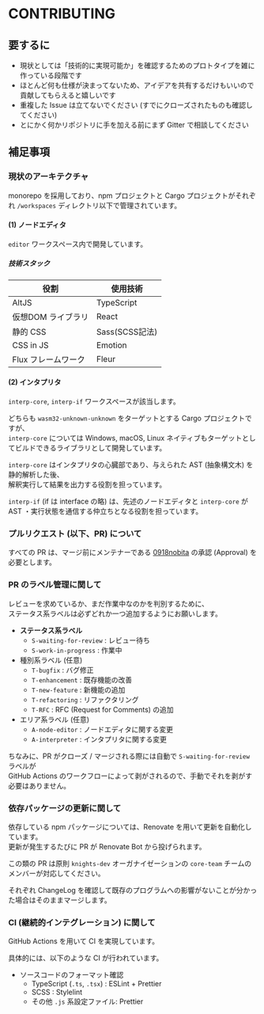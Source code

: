 # CONTRIBUTING

## 要するに

- 現状としては「技術的に実現可能か」を確認するためのプロトタイプを雑に作っている段階です
- ほとんど何も仕様が決まってないため、アイデアを共有するだけもいいので貢献してもらえると嬉しいです
- 重複した Issue は立てないでください (すでにクローズされたものも確認してください)
- とにかく何かリポジトリに手を加える前にまず Gitter で相談してください

## 補足事項

### 現状のアーキテクチャ

monorepo を採用しており、npm プロジェクトと Cargo プロジェクトがそれぞれ `/workspaces` ディレクトリ以下で管理されています。

#### (1) ノードエディタ

`editor` ワークスペース内で開発しています。

##### 技術スタック

| 役割 | 使用技術 |
| --- | ---- |
| AltJS | TypeScript |
| 仮想DOM ライブラリ | React |
| 静的 CSS | Sass(SCSS記法) |
| CSS in JS | Emotion |
| Flux フレームワーク | Fleur |

#### (2) インタプリタ

`interp-core`, `interp-if` ワークスペースが該当します。

どちらも `wasm32-unknown-unknown` をターゲットとする Cargo プロジェクトですが、  
`interp-core` については Windows, macOS, Linux ネイティブもターゲットとしてビルドできるライブラリとして開発しています。

`interp-core` はインタプリタの心臓部であり、与えられた AST (抽象構文木) を静的解析した後、  
解釈実行して結果を出力する役割を担っています。

`interp-if` (if は interface の略) は、先述のノードエディタと `interp-core` が  
AST ・実行状態を通信する仲立ちとなる役割を担っています。

### プルリクエスト (以下、PR) について

すべての PR は、マージ前にメンテナーである [0918nobita](https://github.com/0918nobita) の承認 (Approval) を必要とします。

### PR のラベル管理に関して

レビューを求めているか、まだ作業中なのかを判別するために、  
ステータス系ラベルは必ずどれか一つ追加するようにお願いします。

- **ステータス系ラベル**
    - `S-waiting-for-review` : レビュー待ち
    - `S-work-in-progress` : 作業中
- 種別系ラベル (任意)
    - `T-bugfix` : バグ修正
    - `T-enhancement` : 既存機能の改善
    - `T-new-feature` : 新機能の追加
    - `T-refactoring` : リファクタリング
    - `T-RFC` : RFC (Request for Comments) の追加
- エリア系ラベル (任意)
    - `A-node-editor` : ノードエディタに関する変更
    - `A-interpreter` : インタプリタに関する変更

ちなみに、PR がクローズ / マージされる際には自動で `S-waiting-for-review` ラベルが  
GitHub Actions のワークフローによって剥がされるので、手動でそれを剥がす必要はありません。

### 依存パッケージの更新に関して

依存している npm パッケージについては、Renovate を用いて更新を自動化しています。  
更新が発生するたびに PR が Renovate Bot から投げられます。

この類の PR は原則 `knights-dev` オーガナイゼーションの `core-team` チームのメンバーが対応してください。

それぞれ ChangeLog を確認して既存のプログラムへの影響がないことが分かった場合はそのままマージします。

### CI (継続的インテグレーション) に関して

GitHub Actions を用いて CI を実現しています。

具体的には、以下のような CI が行われています。

- ソースコードのフォーマット確認
    - TypeScript (`.ts`, `.tsx`) : ESLint + Prettier
    - SCSS : Stylelint
    - その他 `.js` 系設定ファイル: Prettier
